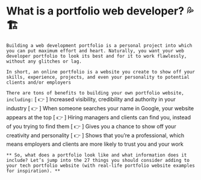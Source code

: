 # What is a portfolio web developer? :sweat_drops: :building_construction:

```
Building a web development portfolio is a personal project into which you can put maximum effort and heart. Naturally, you want your web developer portfolio to look its best and for it to work flawlessly, without any glitches or lag.
```
```
In short, an online portfolio is a website you create to show off your skills, experience, projects, and even your personality to potential clients and/or employers
```
`
There are tons of benefits to building your own portfolio website, including:
`
[ :point_right: ] Increased visibility, credibility and authority in your industry
[ :point_right: ] When someone searches your name in Google, your website appears at the top
[ :point_right: ] Hiring managers and clients can find you, instead of you trying to find them 
[ :point_right: ] Gives you a chance to show off your creativity and personality
[ :point_right: ] Shows that you’re a professional, which means employers and clients are more likely to trust you and your work

```
** So, what does a portfolio look like and what information does it include? Let’s jump into the 27 things you should consider adding to your tech portfolio website (with real-life portfolio website examples for inspiration). **
```



